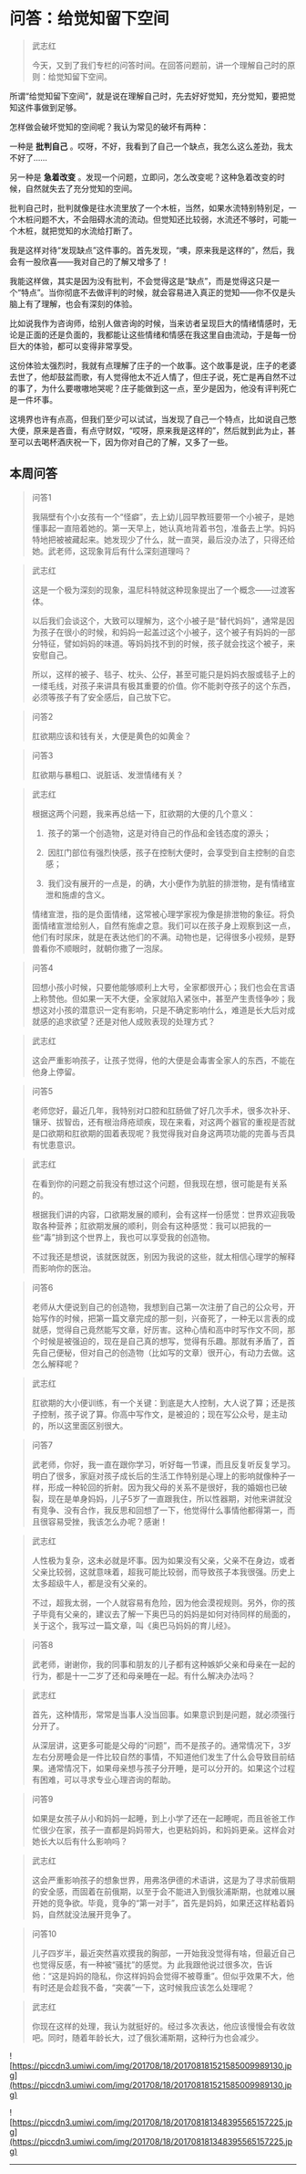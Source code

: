 # 问答：给觉知留下空间

> 武志红
> 
> 今天，又到了我们专栏的问答时间。在回答问题前，讲一个理解自己时的原则：给觉知留下空间。

所谓“给觉知留下空间”，就是说在理解自己时，先去好好觉知，充分觉知，要把觉知这件事做到足够。

怎样做会破坏觉知的空间呢？我认为常见的破坏有两种：

一种是 **批判自己** 。哎呀，不好，我看到了自己一个缺点，我怎么这么差劲，我太不好了……

另一种是 **急着改变** 。发现一个问题，立即问，怎么改变呢？这种急着改变的时候，自然就失去了充分觉知的空间。

批判自己时，批判就像是往水流里放了一个木桩，当然，如果水流特别特别足，一个木桩问题不大，不会阻碍水流的流动。但觉知还比较弱，水流还不够时，可能一个木桩，就把觉知的水流给打断了。

我是这样对待“发现缺点”这件事的。首先发现，“噢，原来我是这样的”，然后，我会有一股欣喜——我对自己的了解又增多了！

我能这样做，其实是因为没有批判，不会觉得这是“缺点”，而是觉得这只是一个“特点”。当你彻底不去做评判的时候，就会容易进入真正的觉知——你不仅是头脑上有了理解，也会有深刻的体验。

比如说我作为咨询师，给别人做咨询的时候，当来访者呈现巨大的情绪情感时，无论是正面的还是负面的，我都能让这些情绪和情感在我这里自由流动，于是每一份巨大的体验，都可以变得非常享受。

这份体验太强烈时，我就有点理解了庄子的一个故事。这个故事是说，庄子的老婆去世了，他却鼓盆而歌，有人觉得他太不近人情了，但庄子说，死亡是再自然不过的事了，为什么要嗷嗷地哭呢？庄子能做到这一点，至少是因为，他没有评判死亡是一件坏事。

这境界也许有点高，但我们至少可以试试，当发现了自己一个特点，比如说自己憋大便，原来是吝啬，有点守财奴，“哎呀，原来我是这样的”，然后就到此为止，甚至可以去喝杯酒庆祝一下，因为你对自己的了解，又多了一些。

## 本周问答

> 问答1
> 
> 我隔壁有个小女孩有一个“怪癖”，去上幼儿园早教班要带一个小被子，是她懂事起一直陪着她的。第一天早上，她认真地背着书包，准备去上学。妈妈特地把被被藏起来。她发现少了什么，就一直哭，最后没办法了，只得还给她。武老师，这现象背后有什么深刻道理吗？

> 武志红
> 
> 这是一个极为深刻的现象，温尼科特就这种现象提出了一个概念——过渡客体。
> 
> 
> 
> 
> 
> 以后我们会谈这个，大致可以理解为，这个小被子是“替代妈妈”，通常是因为孩子在很小的时候，和妈妈一起盖过这个小被子，这个被子有妈妈的一部分特征，譬如妈妈的味道。等妈妈找不到的时候，孩子就会找这个被子，来安慰自己。
> 
> 
> 
> 
> 
> 所以，这样的被子、毯子、枕头、公仔，甚至可能只是妈妈衣服或毯子上的一缕毛线，对孩子来讲具有极其重要的价值。你不能剥夺孩子的这个东西，必须等孩子有了安全感后，自己放下它。

> 问答2
> 
> 肛欲期应该和钱有关，大便是黄色的如黄金？

> 问答3
> 
> 肛欲期与暴粗口、说脏话、发泄情绪有关？

> 武志红
> 
> 根据这两个问题，我来再总结一下，肛欲期的大便的几个意义：
> 
>   1.  孩子的第一个创造物，这是对待自己的作品和金钱态度的源头；
> 
>   2.  因肛门部位有强烈快感，孩子在控制大便时，会享受到自主控制的自恋感；
> 
>   3.  我们没有展开的一点是，的确，大小便作为肮脏的排泄物，是有情绪宣泄和施虐的含义。
> 
> 
> 
> 
> 
> 情绪宣泄，指的是负面情绪，这常被心理学家视为像是排泄物的象征。将负面情绪宣泄给别人，自然有施虐之意。我们可以在孩子身上观察到这一点，他们有时尿床，就是在表达他们的不满。动物也是，记得很多小视频，是野兽看你不顺眼时，就朝你撒了一泡尿。

> 问答4
> 
> 回想小孩小时候，只要他能够顺利上大号，全家都很开心；我们也会在言语上称赞他。但如果一天不大便，全家就陷入紧张中，甚至产生责怪争吵；我想这对小孩的潜意识一定有影响，只是不确定影响什么，难道是长大后对成就感的追求欲望？还是对他人成败表现的处理方式？

> 武志红
> 
> 这会严重影响孩子，让孩子觉得，他的大便是会毒害全家人的东西，不能在他身上停留。    

> 问答5
> 
> 老师您好，最近几年，我特别对口腔和肛肠做了好几次手术，很多次补牙、镶牙、拔智齿，还有根治痔疮顽疾，现在来看，对这两个器官的重视是否就是口欲期和肛欲期的固着表现呢？我觉得我对自身这两项功能的完善与否具有忧患意识。

> 武志红
> 
> 在看到你的问题之前我没有想过这个问题，但我现在想，很可能是有关系的。
> 
> 
> 
> 
> 
> 根据我们讲的内容，口欲期发展的顺利，会有这样一份感觉：世界欢迎我吸取各种营养；肛欲期发展的顺利，则会有这种感觉：我可以把我的一些“毒”排到这个世界上，我也可以享受我的创造物。
> 
> 
> 
> 
> 
> 不过我还是想说，该就医就医，别因为我说的这些，就太相信心理学的解释而影响你的医治。

> 问答6
> 
> 老师从大便说到自己的创造物，我想到自己第一次注册了自己的公众号，开始写作的时候，把第一篇文章完成的那一刻，兴奋死了，一种无以言表的成就感，觉得自己竟然能写文章，好厉害。这种心情和高中时写作文不同，那个时候是被强迫的，现在是自己真的想写，觉得有乐趣。那就有矛盾了，首先自己便秘，但对自己的创造物（比如写的文章）很开心，有动力去做。这怎么解释呢？

> 武志红
> 
> 肛欲期的大小便训练，有一个关键：到底是大人控制，大人说了算；还是孩子控制，孩子说了算。你高中写作文，是被迫的；现在写公众号，是主动的，所以这里面区别很大。

> 问答7
> 
> 武老师，你好，我一直在跟你学习，听好每一节课，而且反复听反复学习。明白了很多，家庭对孩子成长后的生活工作特别是心理上的影响就像种子一样，形成一种轮回的折射。因为我父母的关系不是很好，我的婚姻也已破裂，现在是单身妈妈，儿子5岁了一直跟我住，所以性器期，对他来讲就没有竞争、没有合作，我反思和回想了一下，他觉得什么事情他都得第一，而且很容易受挫，我该怎么办呢？感谢！

> 武志红
> 
> 人性极为复杂，这未必就是坏事。因为如果没有父亲，父亲不在身边，或者父亲比较弱，这就意味着，超我可能比较弱，而导致孩子本我很强。历史上太多超级牛人，都是没有父亲的。
> 
> 
> 
> 
> 
> 不过，超我太弱，一个人就容易有危险，因为他会漠视规则。另外，你的孩子毕竟有父亲的，建议去了解一下奥巴马的妈妈是如何对待同样的局面的，关于这个，我写过一篇文章，叫《奥巴马妈妈的育儿经》。

> 问答8
> 
> 武老师，谢谢你，我的同事和朋友的儿子都有这种嫉妒父亲和母亲在一起的行为，都是十一二岁了还和母亲睡在一起。有什么解决办法吗？

> 武志红
> 
> 首先，这种情形，常常是当事人没当回事。如果意识到是问题，就必须强行分开了。
> 
> 
> 
> 
> 
> 从深层讲，这更多可能是父母的“问题”，而不是孩子的。通常情况下，3岁左右分房睡会是一件比较自然的事情，不知道他们发生了什么会导致目前结果。通常情况下，如果母亲想与孩子分开睡，是可以分开的。如果这个过程有困难，可以寻求专业心理咨询的帮助。

> 问答9
> 
> 如果是女孩子从小和妈妈一起睡，到上小学了还在一起睡呢，而且爸爸工作忙很少在家，孩子一直都是妈妈带大，也更粘妈妈，和妈妈更亲。这样会对她长大以后有什么影响吗？

> 武志红
> 
> 这会严重影响孩子的想象世界，用弗洛伊德的术语讲，这是为了寻求前俄期的安全感，而固着在前俄期，以至于会不能进入到俄狄浦斯期，也就难以展开她的竞争欲。毕竟，竞争的“第一对手”，首先是妈妈，如果还这样粘着妈妈，自然就没法展开竞争了。

> 问答10
> 
> 儿子四岁半，最近突然喜欢摸我的胸部，一开始我没觉得有啥，但最近自己也觉得反感，有一种被“骚扰”的感觉。为 此我跟他说过很多次，告诉他：“这是妈妈的隐私，你这样妈妈会觉得不被尊重”。但似乎效果不大，他有时还是会趁我不备，“突袭”一下，这时候我应该怎么处理呢？

> 武志红
> 
> 你现在这样的处理，我认为就挺好的。经过多次表达，他应该慢慢会有收敛吧。同时，随着年龄长大，过了俄狄浦斯期，这种行为也会减少。

![https://piccdn3.umiwi.com/img/201708/18/201708181521585009989130.jpg](https://piccdn3.umiwi.com/img/201708/18/201708181521585009989130.jpg)

![https://piccdn3.umiwi.com/img/201708/18/201708181348395565157225.jpg](https://piccdn3.umiwi.com/img/201708/18/201708181348395565157225.jpg)

---
